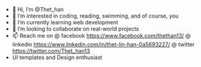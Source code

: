 - 👋 Hi, I’m @Thet_han
- 👀 I’m interested in coding, reading, swimming, and of course, you
- 🌱 I’m currently learning web development
- 💞️ I’m looking to collaborate on real-world projects
- 📫 Reach me on 
      @ facebook https://www.facebook.com/thethan13/
      @ linkedin https://www.linkedin.com/in/thet-lin-han-0a5693227/
      @ twitter https://twitter.com/Thet_han13
- <Interest>UI templates and Design enthusiast</Interest>

<!---
thetsGit/thetsGit is a ✨ special ✨ repository because its `README.md` (this file) appears on your GitHub profile.
You can click the Preview link to take a look at your changes.
--->
